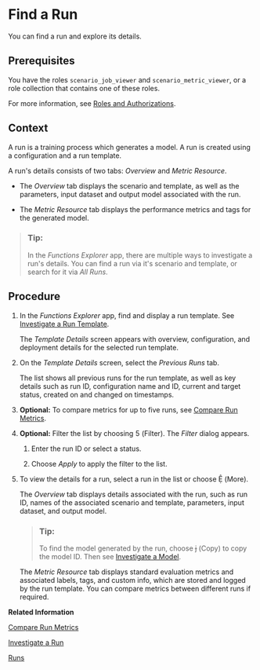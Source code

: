 <!-- loio58bfae5b921c4e1ba80df0f2faef0cce -->

<link rel="stylesheet" type="text/css" href="css/sap-icons.css"/>

# Find a Run

You can find a run and explore its details.



<a name="loio58bfae5b921c4e1ba80df0f2faef0cce__prereq_grm_pft_yqb"/>

## Prerequisites

You have the roles `scenario_job_viewer` and `scenario_metric_viewer`, or a role collection that contains one of these roles.

For more information, see [Roles and Authorizations](roles-and-authorizations-4ef8499.md).



<a name="loio58bfae5b921c4e1ba80df0f2faef0cce__context_l33_xmx_4rb"/>

## Context

A run is a training process which generates a model. A run is created using a configuration and a run template.

A run's details consists of two tabs: *Overview* and *Metric Resource*.

-   The *Overview* tab displays the scenario and template, as well as the parameters, input dataset and output model associated with the run.

-   The *Metric Resource* tab displays the performance metrics and tags for the generated model.


> ### Tip:  
> In the *Functions Explorer* app, there are multiple ways to investigate a run's details. You can find a run via it's scenario and template, or search for it via *All Runs*.



## Procedure

1.  In the *Functions Explorer* app, find and display a run template. See [Investigate a Run Template](investigate-a-run-template-b753dc0.md).

    The *Template Details* screen appears with overview, configuration, and deployment details for the selected run template.

2.  On the *Template Details* screen, select the *Previous Runs* tab.

    The list shows all previous runs for the run template, as well as key details such as run ID, configuration name and ID, current and target status, created on and changed on timestamps.

3.  **Optional:** To compare metrics for up to five runs, see [Compare Run Metrics](compare-run-metrics-0255655.md).

4.  **Optional:** Filter the list by choosing <span class="SAP-icons-V5"></span> \(Filter\). The *Filter* dialog appears.

    1.  Enter the run ID or select a status.

    2.  Choose *Apply* to apply the filter to the list.


5.  To view the details for a run, select a run in the list or choose <span class="SAP-icons-V5"></span> \(More\).

    The *Overview* tab displays details associated with the run, such as run ID, names of the associated scenario and template, parameters, input dataset, and output model.

    > ### Tip:  
    > To find the model generated by the run, choose <span class="SAP-icons-V5"></span> \(Copy\) to copy the model ID. Then see [Investigate a Model](investigate-a-model-81dd954.md).

    The *Metric Resource* tab displays standard evaluation metrics and associated labels, tags, and custom info, which are stored and logged by the run template. You can compare metrics between different runs if required.


**Related Information**  


[Compare Run Metrics](compare-run-metrics-0255655.md "You compare metrics for runs to determine which configuration parameters result in optimum results.")

[Investigate a Run](investigate-a-run-e479244.md "You can explore run details for detailed insights about the training process for a model.")

[Runs](runs-396875a.md "A run is a training process that generates a model or models. A run is an instance of a run template (an AI pipeline), created using a configuration.")

